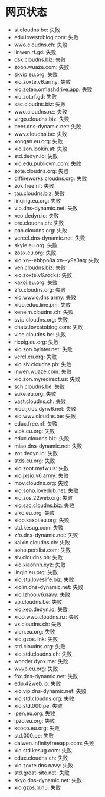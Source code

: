 # 网页状态
- si.cloudns.be: 失败
- edu.lovestoblog.com: 失败
- wwo.cloudns.ch: 失败
- linwen.rf.gd: 失败
- dsk.cloudns.biz: 失败
- zoon.wuaze.com: 失败
- skvip.eu.org: 失败
- xio.zoxte.v6.army: 失败
- xio.zoten.onflashdrive.app: 失败
- xio.zot.rf.gd: 失败
- sac.cloudns.biz: 失败
- wwo.cloudns.nz: 失败
- virgo.cloudns.biz: 失败
- beer.dns-dynamic.net: 失败
- wwv.cloudns.be: 失败
- xongan.eu.org: 失败
- xio.zon.lookin.at: 失败
- std.dedyn.io: 失败
- xio.edu.publicvm.com: 失败
- zote.cloudns.org: 失败
- diffireworks.cloudns.org: 失败
- zok.free.nf: 失败
- tau.cloudns.biz: 失败
- linqing.eu.org: 失败
- vip.dns-dynamic.net: 失败
- xeo.dedyn.io: 失败
- bre.cloudns.ch: 失败
- pan.cloudns.org: 失败
- vercel.dns-dynamic.net: 失败
- skyle.eu.org: 失败
- zosx.eu.org: 失败
- xio.xn--ebbpo8a.xn--y9a3aq: 失败
- ven.cloudns.biz: 失败
- xio.zoxte.v6.rocks: 失败
- kaxoi.eu.org: 失败
- zfo.cloudns.org: 失败
- xio.wwvio.dns.army: 失败
- xioo.educ.line.pm: 失败
- kenelm.cloudns.ch: 失败
- svip.cloudns.org: 失败
- chatz.lovestoblog.com: 失败
- vice.cloudns.be: 失败
- ricpig.eu.org: 失败
- xio.zon.byinter.net: 失败
- vercl.eu.org: 失败
- xio.siv.cloudns.ph: 失败
- inwen.wuaze.com: 失败
- xio.zon.myredirect.us: 失败
- sch.cloudns.be: 失败
- suke.eu.org: 失败
- vast.cloudns.ch: 失败
- xioo.jxios.dynv6.net: 失败
- xio.wwv.cloudns.be: 失败
- educ.free.nf: 失败
- vipk.eu.org: 失败
- educ.cloudns.biz: 失败
- miao.dns-dynamic.net: 失败
- zot.dedyn.io: 失败
- stds.eu.org: 失败
- xio.zoot.myfw.us: 失败
- xio.jxsio.v6.army: 失败
- mov.cloudns.org: 失败
- xio.soho.lovedub.net: 失败
- xio.zos.22web.org: 失败
- xio.sac.cloudns.biz: 失败
- viko.eu.org: 失败
- xioo.kaxoi.eu.org: 失败
- std.kesug.com: 失败
- zfo.dns-dynamic.net: 失败
- kaixin.cloudns.ch: 失败
- soho.perslist.com: 失败
- siv.cloudns.ph: 失败
- xio.xiaohhh.xyz: 失败
- linqin.eu.org: 失败
- xio.stu.loveslife.biz: 失败
- xiolin.dns-dynamic.net: 失败
- xio.lzhoo.v6.navy: 失败
- vp.cloudns.be: 失败
- xio.xeo.dedyn.io: 失败
- xioo.wwo.cloudns.nz: 失败
- vx.cloudns.ch: 失败
- vipn.eu.org: 失败
- xio.gzos.link: 失败
- std.cloudns.org: 失败
- xio.std.cloudns.ch: 失败
- wonder.dynx.me: 失败
- wvvp.eu.org: 失败
- fox.dns-dynamic.net: 失败
- edu.42web.io: 失败
- xio.vip.dns-dynamic.net: 失败
- xio.std.cloudns.org: 失败
- xio.std.000.pe: 失败
- ipen.eu.org: 失败
- ipzo.eu.org: 失败
- kcoco.eu.org: 失败
- std.000.pe: 失败
- daiwen.infinityfreeapp.com: 失败
- xio.std.kesug.com: 失败
- cdue.cloudns.ch: 失败
- xio.zoxte.dns.navy: 失败
- std.great-site.net: 失败
- skyo.dns-dynamic.net: 失败
- xio.gzos.rr.nu: 失败
